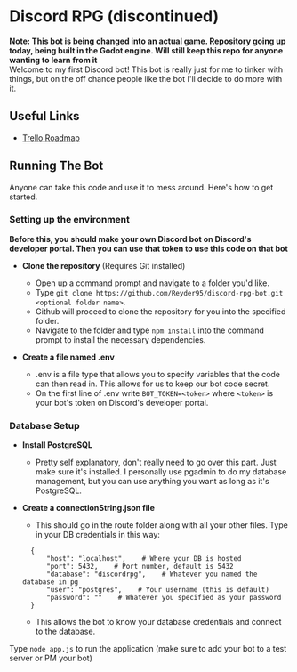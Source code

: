 # Discord RPG (discontinued)
**Note: This bot is being changed into an actual game. Repository going up today, being built in the Godot engine. Will still keep this repo for anyone wanting to learn from it**  
Welcome to my first Discord bot! This bot is really just for me to tinker with things, but on the off chance people like the bot I'll decide to do more with it.

## Useful Links
- [Trello Roadmap](https://trello.com/b/9392DnNJ/akuma-rpg-roadmap)

## Running The Bot
Anyone can take this code and use it to mess around. Here's how to get started.

### Setting up the environment

**Before this, you should make your own Discord bot on Discord's developer portal. Then you can use that token to use this code on that bot**

- **Clone the repository** (Requires Git installed)

  - Open up a command prompt and navigate to a folder you'd like.
  - Type ```git clone https://github.com/Reyder95/discord-rpg-bot.git <optional folder name>```.
  - Github will proceed to clone the repository for you into the specified folder.
  - Navigate to the folder and type ```npm install``` into the command prompt to install the necessary dependencies.

- **Create a file named .env**

  - .env is a file type that allows you to specify variables that the code can then read in. This allows for us to keep our bot code secret.
  - On the first line of .env write ```BOT_TOKEN=<token>``` where ```<token>``` is your bot's token on Discord's developer portal.

### Database Setup

- **Install PostgreSQL**
  - Pretty self explanatory, don't really need to go over this part. Just make sure it's installed. I personally use pgadmin to do my database management, but you can use anything you want as long as it's PostgreSQL.

- **Create a connectionString.json file**
  - This should go in the route folder along with all your other files. Type in your DB credentials in this way:

  ```
    {
        "host": "localhost",    # Where your DB is hosted
        "port": 5432,    # Port number, default is 5432
        "database": "discordrpg",    # Whatever you named the database in pg
        "user": "postgres",    # Your username (this is default)
        "password": ""    # Whatever you specified as your password
    }
  ```

  - This allows the bot to know your database credentials and connect to the database.

Type ```node app.js``` to run the application (make sure to add your bot to a test server or PM your bot)

